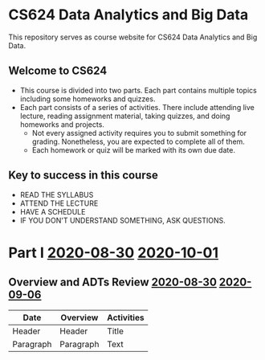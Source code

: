 # CS624 Data Analytics and Big Data

This repository serves as course website for CS624 Data Analytics and Big Data. 

## Welcome to CS624
 * This course is divided into two parts. Each part contains multiple topics including some homeworks and quizzes.
 * Each part consists of a series of activities. There include attending live lecture, reading assignment material, taking quizzes, and doing homeworks and projects.
    * Not every assigned activity requires you to submit something for grading. Nonetheless, you are expected to complete all of them. 
    * Each homework or quiz will be marked with its own due date. 
    
## Key to success in this course
 * READ THE SYLLABUS
 * ATTEND THE LECTURE
 * HAVE A SCHEDULE
 * IF YOU DON'T UNDERSTAND SOMETHING, ASK QUESTIONS.
 


# Part I [2020-08-30](date:) [2020-10-01](enddate:)
## Overview and ADTs Review [2020-08-30](date:) [2020-09-06](enddate:)



| Date | Overview    | Activities |
| --------- | --------- | ----------- |
| Header    | Header    | Title       |
| Paragraph | Paragraph | Text        |
